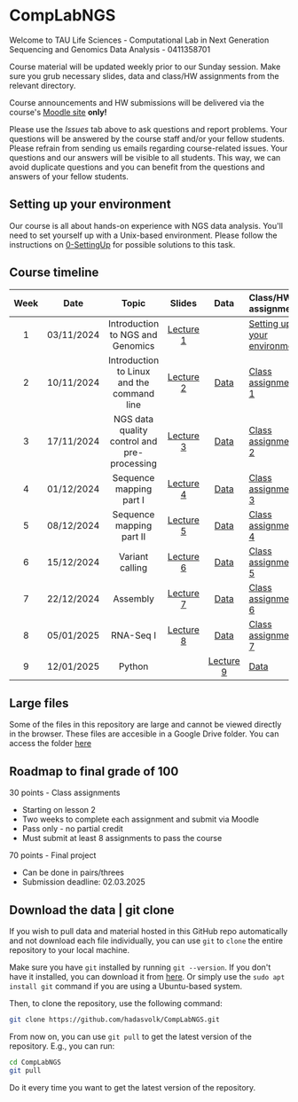 # CompLabNGS
Welcome to TAU Life Sciences - Computational Lab in Next Generation Sequencing and Genomics Data Analysis - 0411358701

Course material will be updated weekly prior to our Sunday session. Make sure you grub necessary slides, data and class/HW assignments from the relevant directory.

Course announcements and HW submissions will be delivered via the course's [Moodle site](https://moodle.tau.ac.il/course) **only!**

Please use the *Issues* tab above to ask questions and report problems. Your questions will be answered by the course staff and/or your fellow students. Please refrain from sending us emails regarding course-related issues. Your questions and our answers will be visible to all students. This way, we can avoid duplicate questions and you can benefit from the questions and answers of your fellow students.

## Setting up your environment

Our course is all about hands-on experience with NGS data analysis. You'll need to set yourself up with a Unix-based environment. Please follow the instructions on [0-SettingUp](https://github.com/hadasvolk/CompLabNGS/blob/main/0-SettingUp/SettingUp.md) for possible solutions to this task.

## Course timeline
| Week | Date | Topic | Slides | Data | Class/HW assignments |
|:----:|:----:|:-----:|:------:|:----:|:---------------------|
| 1 | 03/11/2024 | Introduction to NGS and Genomics | [Lecture 1](https://github.com/hadasvolk/CompLabNGS/blob/main/1-IntroToNGS/Lesson1.pdf) | | [Setting up your environment](https://github.com/hadasvolk/CompLabNGS/blob/main/0-SettingUp/SettingUp.md) |
| 2 | 10/11/2024 | Introduction to Linux and the command line | [Lecture 2](https://github.com/hadasvolk/CompLabNGS/blob/main/2-Linux/Lesson2.pdf) | [Data](https://github.com/hadasvolk/CompLabNGS/tree/main/2-Linux/data) | [Class assignment 1](https://github.com/hadasvolk/CompLabNGS/tree/main/2-Linux/hw.md) |
| 3 | 17/11/2024 | NGS data quality control and pre-processing | [Lecture 3](https://github.com/hadasvolk/CompLabNGS/tree/main/3-QC/Lesson3.pdf) | [Data](https://github.com/hadasvolk/CompLabNGS/tree/main/3-QC/data) | [Class assignment 2](https://github.com/hadasvolk/CompLabNGS/tree/main/3-QC/hw.md) |
| 4 | 01/12/2024 | Sequence mapping part I | [Lecture 4](https://github.com/hadasvolk/CompLabNGS/tree/main/4-Mapping1/Lesson4.pdf) | [Data](https://github.com/hadasvolk/CompLabNGS/tree/main/4-Mapping1/data) | [Class assignment 3](https://github.com/hadasvolk/CompLabNGS/tree/main/4-Mapping1/hw.md) |
| 5 | 08/12/2024 | Sequence mapping part II | [Lecture 5](https://github.com/hadasvolk/CompLabNGS/tree/main/5-Mapping2/Lesson4.pdf) | [Data](https://github.com/hadasvolk/CompLabNGS/tree/main/5-Mapping2/data) | [Class assignment 4](https://github.com/hadasvolk/CompLabNGS/tree/main/5-Mapping2/hw.md) |
| 6 | 15/12/2024 | Variant calling | [Lecture 6](https://github.com/hadasvolk/CompLabNGS/tree/main/6-VariantCalling/Lesson6.pdf) | [Data](https://github.com/hadasvolk/CompLabNGS/tree/main/6-VariantCalling/data) | [Class assignment 5](https://github.com/hadasvolk/CompLabNGS/tree/main/6-VariantCalling/hw.md) |
| 7 | 22/12/2024 | Assembly | [Lecture 7](https://github.com/hadasvolk/CompLabNGS/tree/main/7-Assembly/Lesson7.pdf) | [Data](https://github.com/hadasvolk/CompLabNGS/tree/main/7-Assembly/data) | [Class assignment 6](https://github.com/hadasvolk/CompLabNGS/tree/main/7-Assembly/hw.md) |
| 8 | 05/01/2025 | RNA-Seq I | [Lecture 8](https://github.com/hadasvolk/CompLabNGS/tree/main/8-RNA1/Lesson8.pdf) | [Data](https://github.com/hadasvolk/CompLabNGS/tree/main/8-RNA1/data) | [Class assignment 7](https://github.com/hadasvolk/CompLabNGS/tree/main/8-RNA1/hw.md) |
| 9 | 12/01/2025 | Python | | [Lecture 9](https://github.com/hadasvolk/CompLabNGS/tree/main/9-Python/Lesson9.pdf) | [Data](https://github.com/hadasvolk/CompLabNGS/tree/main/9-Python/data) | [Class assignment 8](https://github.com/hadasvolk/CompLabNGS/tree/main/9-Python/hw.md) |

## Large files
Some of the files in this repository are large and cannot be viewed directly in the browser. These files are accesible in a Google Drive folder. You can access the folder [here](https://drive.google.com/drive/folders/1N1pYkeFPUOo4_Hv_Jk2MzgzlZ-LLWXSY?usp=sharing)

## Roadmap to final grade of 100
30 points - Class assignments
* Starting on lesson 2
* Two weeks to complete each assignment and submit via Moodle
* Pass only - no partial credit
* Must submit at least 8 assignments to pass the course

70 points - Final project
* Can be done in pairs/threes
* Submission deadline: 02.03.2025

## Download the data | git clone
If you wish to pull data and material hosted in this GitHub repo automatically and not download each file individually, you can use `git` to `clone` the entire repository to your local machine.

Make sure you have `git` installed by running `git --version`. If you don't have it installed, you can download it from [here](https://git-scm.com/downloads). Or simply use the `sudo apt install git` command if you are using a Ubuntu-based system.

Then, to clone the repository, use the following command:
```bash
git clone https://github.com/hadasvolk/CompLabNGS.git
```

From now on, you can use `git pull` to get the latest version of the repository. E.g., you can run:
```bash
cd CompLabNGS
git pull
```

Do it every time you want to get the latest version of the repository.
